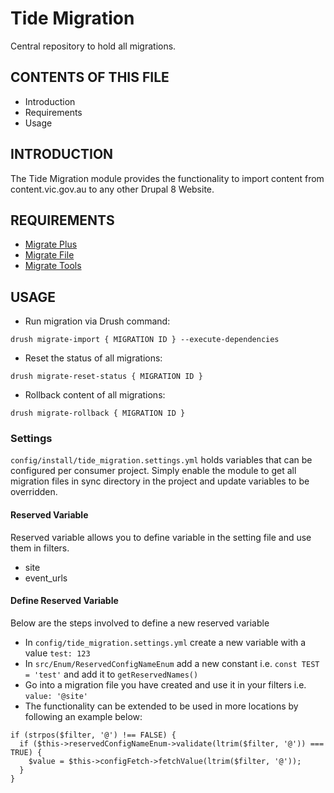 # Tide Migration

Central repository to hold all migrations. 

## CONTENTS OF THIS FILE
* Introduction
* Requirements
* Usage

## INTRODUCTION
The Tide Migration module provides the functionality to import content from content.vic.gov.au to any other Drupal 8 Website.

## REQUIREMENTS
* [Migrate Plus](https://drupal.org/project/migrate_plus)
* [Migrate File](https://drupal.org/project/migrate_file)
* [Migrate Tools](https://drupal.org/project/migrate_tools)

## USAGE
* Run migration via Drush command:

```
drush migrate-import { MIGRATION ID } --execute-dependencies
```

* Reset the status of all migrations:

```
drush migrate-reset-status { MIGRATION ID }
```

* Rollback content of all migrations:

```
drush migrate-rollback { MIGRATION ID }
```

### Settings
```config/install/tide_migration.settings.yml``` holds variables that can be configured per consumer project. 
Simply enable the module to get all migration files in sync directory in the project and update variables to be overridden.

#### Reserved Variable
Reserved variable allows you to define variable in the setting file and use them in filters.

- site
- event_urls

#### Define Reserved Variable

Below are the steps involved to define a new reserved variable

- In ```config/tide_migration.settings.yml``` create a new variable with a value ```test: 123```
- In ```src/Enum/ReservedConfigNameEnum``` add a new constant i.e. ```const TEST = 'test'``` and add it to ```getReservedNames()```
- Go into a migration file you have created and use it in your filters i.e. ```value: '@site'```
- The functionality can be extended to be used in more locations by following an example below:
```
if (strpos($filter, '@') !== FALSE) {
  if ($this->reservedConfigNameEnum->validate(ltrim($filter, '@')) === TRUE) {
    $value = $this->configFetch->fetchValue(ltrim($filter, '@'));
  }
}
```